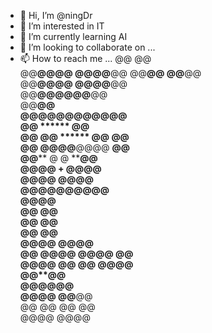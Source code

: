 - 👋 Hi, I’m @ningDr
- 👀 I’m interested in IT
- 🌱 I’m currently learning AI
- 💞️ I’m looking to collaborate on ...
- 📫 How to reach me ...
    @@                          @@     
    @@**@@@@                  @@@@**@@
    @@******@@              @@******@@   
    @@********@@@@      @@@@********@@   
    @@************@@@@@@************@@   
    @@******************************@@   
      @@******@@@@******@@@@******@@     
        @@****    ******    ****@@       
      @@****  @@  ******  @@  ****@@     
    @@******  @@@@******@@@@  ******@@   
      @@********    @ @    ********@@    
        @@@@         +        @@@@       
            @@@@           @@@@          
                @@@@@@@@@@               
              @@**********@@             
            @@******  ******@@           
          @@****          ****@@         
        @@******          ******@@       
      @@******@@          @@******@@     
      @@    @@@@          @@@@    @@     
        @@@@  @@          @@  @@@@       
              @@**********@@             
              @@****@@****@@               
              @@**@@  @@**@@             
            @@    @@  @@    @@           
              @@@@      @@@@             
                                         

<!---
ningDr/ningDr is a ✨ special ✨ repository because its `README.md` (this file) appears on your GitHub profile.
You can click the Preview link to take a look at your changes.
--->
